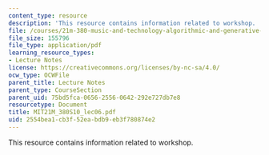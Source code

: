 ```yaml
---
content_type: resource
description: 'This resource contains information related to workshop. '
file: /courses/21m-380-music-and-technology-algorithmic-and-generative-music-spring-2010/2554bea1cb3f52eabdb9eb3f780874e2_MIT21M_380S10_lec06.pdf
file_size: 155796
file_type: application/pdf
learning_resource_types:
- Lecture Notes
license: https://creativecommons.org/licenses/by-nc-sa/4.0/
ocw_type: OCWFile
parent_title: Lecture Notes
parent_type: CourseSection
parent_uid: 75bd5fca-0656-2556-0642-292e727db7e8
resourcetype: Document
title: MIT21M_380S10_lec06.pdf
uid: 2554bea1-cb3f-52ea-bdb9-eb3f780874e2
---
```

This resource contains information related to workshop. 